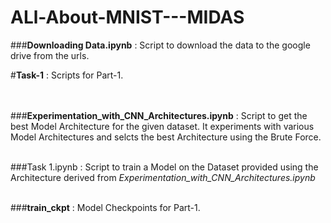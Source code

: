 # ALl-About-MNIST---MIDAS

###**Downloading Data.ipynb** : Script to download the data to the google drive from the urls.

#**Task-1** : Scripts for Part-1. <br /><br /><br />

  ###**Experimentation_with_CNN_Architectures.ipynb** : Script to get the best Model Architecture for the given dataset. It experiments with various Model Architectures and selcts the best Architecture using the Brute Force. <br /><br />
  
  ###Task 1.ipynb : Script to train a Model on the Dataset provided using the Architecture derived from *Experimentation_with_CNN_Architectures.ipynb* <br /><br />
  
  ###**train_ckpt** : Model Checkpoints for Part-1. <br /><br /> 
  
